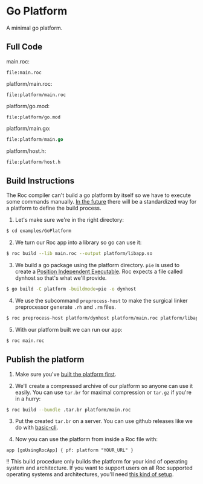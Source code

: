 # Go Platform

A minimal go platform.

## Full Code

main.roc:
```roc
file:main.roc
```

platform/main.roc:
```roc
file:platform/main.roc
```

platform/go.mod:
```
file:platform/go.mod
```

platform/main.go:
```go
file:platform/main.go
```

platform/host.h:
```c
file:platform/host.h
```

## Build Instructions

The Roc compiler can't build a go platform by itself so we have to execute some commands manually. [In the future](https://github.com/roc-lang/roc/issues/6414) there will be a standardized way for a platform to define the build process.

1. Let's make sure we're in the right directory:
```bash
$ cd examples/GoPlatform
```

2. We turn our Roc app into a library so go can use it:
```bash
$ roc build --lib main.roc --output platform/libapp.so
```

3. We build a go package using the platform directory. `pie` is used to create a [Position Independent Executable](https://en.wikipedia.org/wiki/Position-independent_code). Roc expects a file called dynhost so that's what we'll provide.
```bash
$ go build -C platform -buildmode=pie -o dynhost
```

4. We use the subcommand `preprocess-host` to make the surgical linker preprocessor generate `.rh` and `.rm` files.
```bash
$ roc preprocess-host platform/dynhost platform/main.roc platform/libapp.so
```

5. With our platform built we can run our app:
```bash
$ roc main.roc
```


## Publish the platform

1. Make sure you've [built the platform first](#build-instructions).

2. We'll create a compressed archive of our platform so anyone can use it easily. You can use `tar.br` for maximal compression or `tar.gz` if you're in a hurry:
```bash
$ roc build --bundle .tar.br platform/main.roc
```

3. Put the created `tar.br` on a server. You can use github releases like we do with [basic-cli](https://github.com/roc-lang/basic-cli/releases).

4. Now you can use the platform from inside a Roc file with:
```roc
app [goUsingRocApp] { pf: platform "YOUR_URL" }
```

‼ This build procedure only builds the platform for your kind of operating system and architecture. If you want to support users on all Roc supported operating systems and architectures, you'll need [this kind of setup](https://github.com/roc-lang/roc/blob/main/.github/workflows/basic_cli_build_release.yml).

